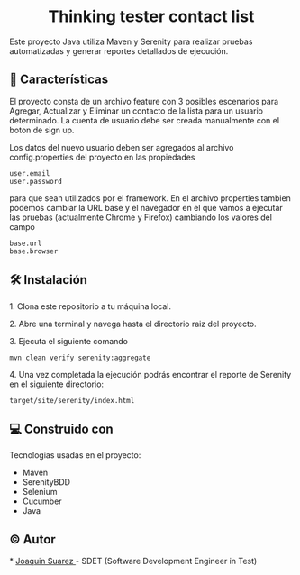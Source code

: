 <h1 align="center" id="title">Thinking tester contact list</h1>
<p>

<p id="description">Este proyecto Java utiliza Maven y Serenity para realizar pruebas automatizadas y generar reportes detallados de ejecución.</p>
<p>
<p>
<h2>🧐 Características </h2>
<p>
<p>
El proyecto consta de un archivo feature con 3 posibles escenarios para Agregar, Actualizar y Eliminar un contacto de la lista para un usuario determinado. La cuenta de usuario debe ser creada manualmente con el boton de sign up. 

Los datos del nuevo usuario deben ser agregados al archivo config.properties del proyecto en las propiedades
```
user.email
user.password
```
para que sean utilizados por el framework. En el archivo properties tambien podemos cambiar la URL base y el navegador en el que vamos a ejecutar las pruebas (actualmente Chrome y Firefox) cambiando los valores del campo
```
base.url
base.browser
```
<p>
<h2>🛠️ Instalación </h2>
<p>
<p>1. Clona este repositorio a tu máquina local.</p>

<p>2. Abre una terminal y navega hasta el directorio raiz del proyecto.</p>

<p>3. Ejecuta el siguiente comando</p>

```
mvn clean verify serenity:aggregate
```

<p>4. Una vez completada la ejecución podrás encontrar el reporte de Serenity en el siguiente directorio:</p>

```
target/site/serenity/index.html
```
<p>  

<h2>💻 Construido con</h2>

Tecnologias usadas en el proyecto:

*   Maven
*   SerenityBDD
*   Selenium
*   Cucumber
*   Java
<p>  
<h2> ©️ Autor</h2>
<p> * <a href="https://github.com/joaquin-suarez69"> Joaquin Suarez </a> - SDET (Software Development Engineer in Test)